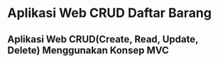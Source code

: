 # Aplikasi Web CRUD Daftar Barang
## Aplikasi Web CRUD(Create, Read, Update, Delete) Menggunakan Konsep MVC
